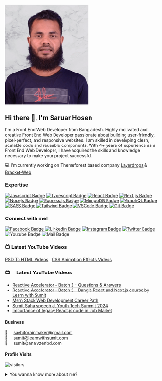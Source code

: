 ![Github Banner](https://github.com/saruarhosenn/github-overview-pic/blob/main/hero-2.png)

## Hi there 👋, I'm Saruar Hosen

I'm a Front End Web Developer from  Bangladesh. Highly motivated and creative Front End Web Developer passionate about building user-friendly, pixel-perfect, and responsive websites. I am skilled in developing clean, scalable code and reusable components. With 4+ years of experience as a Front End Web Developer, I have acquired the skills and knowledge necessary to make your project successful.

:computer: I’m currently working on Themeforest based company [Layerdrops](https://themeforest.net/user/layerdrops) & [Bracket-Web](https://themeforest.net/user/bracket-web)


### Expertise
[![Javascript Badge](https://img.shields.io/badge/-Javascript-F0DB4F?style=for-the-badge&labelColor=black&logo=javascript&logoColor=F0DB4F)](#) [![Typescript Badge](https://img.shields.io/badge/-Typescript-007acc?style=for-the-badge&labelColor=black&logo=typescript&logoColor=007acc)](#) [![React Badge](https://img.shields.io/badge/-React-61DBFB?style=for-the-badge&labelColor=black&logo=react&logoColor=61DBFB)](#) [![Next.js Badge](https://img.shields.io/badge/next.js-000000?style=for-the-badge&logo=nextdotjs&logoColor=white)](#) [![Nodejs Badge](https://img.shields.io/badge/-Nodejs-3C873A?style=for-the-badge&labelColor=black&logo=node.js&logoColor=3C873A)](#) [![Express.js Badge](https://img.shields.io/badge/Express.js-000000?style=for-the-badge&logo=express&logoColor=white)](#) [![MongoDB Badge](https://img.shields.io/badge/MongoDB-4EA94B?style=for-the-badge&logo=mongodb&logoColor=white)](#) [![GraphQL Badge](https://img.shields.io/badge/-GraphQl-e535ab?style=for-the-badge&labelColor=black&logo=node.js&logoColor=e535ab)](#) [![SASS Badge](https://img.shields.io/badge/Sass-CC6699?style=for-the-badge&logo=sass&logoColor=white)](#) [![Tailwind Badge](https://img.shields.io/badge/Tailwind%20CSS-092749?style=for-the-badge&logo=tailwindcss&logoColor=06B6D4&labelColor=000000)](#) [![VSCode Badge](https://img.shields.io/badge/Visual_Studio-5C2D91?style=for-the-badge&logo=visual%20studio&logoColor=white)](#) [![Git Badge](https://img.shields.io/badge/Git-F05032?style=for-the-badge&logo=git&logoColor=white)](#)



### Connect with me!
[![Facebook Badge](https://img.shields.io/badge/Facebook-1877F2?style=for-the-badge&logo=facebook&logoColor=white)](https://facebook.com/sumit.analyzen) [![Linkedin Badge](https://img.shields.io/badge/LinkedIn-0077B5?style=for-the-badge&logo=linkedin&logoColor=white)](https://www.linkedin.com/in/sumitanalyzen/) [![Instagram Badge](https://img.shields.io/badge/Instagram-E4405F?style=for-the-badge&logo=instagram&logoColor=white)](https://instagram.com/learnwithsumit) [![Twitter Badge](https://img.shields.io/badge/Twitter-1DA1F2?style=for-the-badge&logo=twitter&logoColor=white)](https://twitter.com/sumit_analyzen) [![Youtube Badge](https://img.shields.io/badge/YouTube-FF0000?style=for-the-badge&logo=youtube&logoColor=white)](https://youtube.com/learnwithsumit) [![Mail Badge](https://img.shields.io/badge/Gmail-D14836?style=for-the-badge&logo=gmail&logoColor=white)](mailto:sayhitorainmaker@gmail.com)

### 📺 Latest YouTube Videos
[PSD To HTML Videos](https://youtube.com/playlist?list=PLeDlrI7CQJ0UBLogZ7BRlise08BshO7q9&si=1WDNim2vHq58ebby) &nbsp; [CSS Animation Effects Videos](https://youtube.com/playlist?list=PLeDlrI7CQJ0VdrOZgErqjsQluv4c7g6M9&si=6JzSCt8f11cAfddk)



### 📺 &emsp;Latest YouTube Videos

<!-- YOUTUBE:START -->
- [Reactive Accelerator - Batch 2 - Questions &amp; Answers](https://www.youtube.com/watch?v=JvvJXfWQKBI)
- [Reactive Accelerator - Batch 2 - Bangla React and Next.js course by Learn with Sumit](https://www.youtube.com/watch?v=XV_AfYgzx6g)
- [Mern Stack Web Development Career Path](https://www.youtube.com/watch?v=tGOk5uR6QIk)
- [Sumit Saha speech at Youth Tech Summit 2024](https://www.youtube.com/watch?v=GFyqryC0UWA)
- [Importance of legacy React.js code in Job Market](https://www.youtube.com/watch?v=SQxJRPQK0KI)
<!-- YOUTUBE:END -->

#### Business

:email: &emsp;sayhitorainmaker@gmail.com
<br >
:email: &emsp;sumit@learnwithsumit.com
<br >
:email: &emsp;sumit@analyzenbd.com

#### Profile Visits

![visitors](https://visitor-badge.glitch.me/badge?page_id=learnwithsumit.learnwithsumit)

<details>
<summary>
  You wanna know more about me?
</summary>

<br >

I love sharing knowledge and putting tutorials, courses and posts together for helping other developers, and that's why Learn with Sumit Youtube Channel exists!

#### What is Learn with Sumit?

"Learn with Sumit" is all about teaching web development skills and techniques in an efficient and practical manner. It has all the tools you need to learn the newest and most popular technologies to convert you from a no stack to full stack developer. I started "Learn with Sumit" in order to share my passion for web development and do what I truly love - teach and inspire new web developers.

#### Github Stats

![learnwithsumit's github stats](https://github-readme-stats.vercel.app/api?username=learnwithsumit&count_private=true&theme=tokyonight&hide=contribs,prs)

</details>
